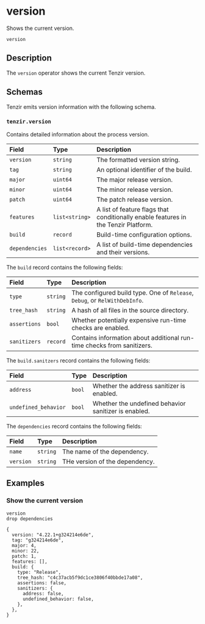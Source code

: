# version

Shows the current version.

```tql
version
```

## Description

The `version` operator shows the current Tenzir version.

## Schemas

Tenzir emits version information with the following schema.

### `tenzir.version`

Contains detailed information about the process version.

|Field|Type|Description|
|:-|:-|:-|
|`version`|`string`|The formatted version string.|
|`tag`|`string`|An optional identifier of the build.|
|`major`|`uint64`|The major release version.|
|`minor`|`uint64`|The minor release version.|
|`patch`|`uint64`|The patch release version.|
|`features`|`list<string>`|A list of feature flags that conditionally enable features in the Tenzir Platform.|
|`build`|`record`|Build-time configuration options.|
|`dependencies`|`list<record>`|A list of build-time dependencies and their versions.|

The `build` record contains the following fields:

|Field|Type|Description|
|:-|:-|:-|
|`type`|`string`|The configured build type. One of `Release`, `Debug`, or `RelWithDebInfo`.|
|`tree_hash`|`string`|A hash of all files in the source directory.|
|`assertions`|`bool`|Whether potentially expensive run-time checks are enabled.|
|`sanitizers`|`record`|Contains information about additional run-time checks from sanitizers.|

The `build.sanitzers` record contains the following fields:

|Field|Type|Description|
|:-|:-|:-|
|`address`|`bool`|Whether the address sanitizer is enabled.|
|`undefined_behavior`|`bool`|Whether the undefined behavior sanitizer is enabled.|

The `dependencies` record contains the following fields:

|Field|Type|Description|
|:-|:-|:-|
|`name`|`string`|The name of the dependency.|
|`version`|`string`|THe version of the dependency.|

## Examples

### Show the current version

```tql
version
drop dependencies
```

```tql
{
  version: "4.22.1+g324214e6de",
  tag: "g324214e6de",
  major: 4,
  minor: 22,
  patch: 1,
  features: [],
  build: {
    type: "Release",
    tree_hash: "c4c37acb5f9dc1ce3806f40bbde17a08",
    assertions: false,
    sanitizers: {
      address: false,
      undefined_behavior: false,
    },
  },
}
```
